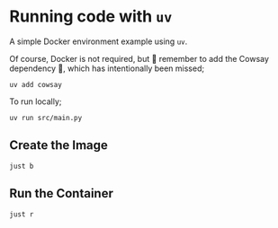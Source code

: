 # Running code with `uv`

A simple Docker environment example using `uv`.

Of course, Docker is not required, but 🐄 remember to add the Cowsay dependency 🐄, which has intentionally been missed;

```[bash]
uv add cowsay
```

To run locally;

```[bash]
uv run src/main.py
```

## Create the Image

```[bash]
just b
```

## Run the Container

```[bash]
just r
```
